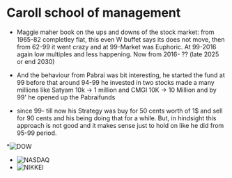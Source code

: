 # Caroll school of management

* Maggie maher book on the ups and downs of the stock market: from 1965-82 completley flat, this even W buffet says its does not move, then from 62-99 it went crazy and at 99-Market was 
Euphoric. At 99-2016 again low multiples and less happening. Now from 2016- ?? (late 2025 or end 2030)

* And the behaviour from Pabrai was bit interesting, he started the fund at 99 before that around 94-99 he invested in two stocks made a many millions like Satyam 10k -> 1 million 
and CMGI 10K -> 10 Million and by 99' he opened up the Pabraifunds 

* since 99- till now his Strategy was buy for 50 cents worth of 1$ and sell for 90 cents and his being doing that for a while. But, in hindsight this approach is not good and it makes 
sense just to hold on like he did from 95-99 period.

*![DOW](https://imgur.com/hCf2sHr.png) 
* ![NASDAQ](https://i.imgur.com/yzqh9pA.jpg)
* ![NIKKEI](https://i.imgur.com/3cXKNEt.jpg)



